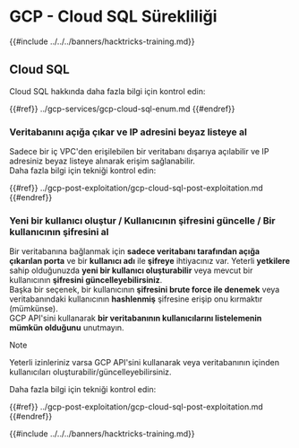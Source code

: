 # GCP - Cloud SQL Sürekliliği

{{#include ../../../banners/hacktricks-training.md}}

## Cloud SQL

Cloud SQL hakkında daha fazla bilgi için kontrol edin:

{{#ref}}
../gcp-services/gcp-cloud-sql-enum.md
{{#endref}}

### Veritabanını açığa çıkar ve IP adresini beyaz listeye al

Sadece bir iç VPC'den erişilebilen bir veritabanı dışarıya açılabilir ve IP adresiniz beyaz listeye alınarak erişim sağlanabilir.\
Daha fazla bilgi için tekniği kontrol edin:

{{#ref}}
../gcp-post-exploitation/gcp-cloud-sql-post-exploitation.md
{{#endref}}

### Yeni bir kullanıcı oluştur / Kullanıcının şifresini güncelle / Bir kullanıcının şifresini al

Bir veritabanına bağlanmak için **sadece veritabanı tarafından açığa çıkarılan porta** ve bir **kullanıcı adı** ile **şifreye** ihtiyacınız var. Yeterli **yetkilere** sahip olduğunuzda **yeni bir kullanıcı oluşturabilir** veya mevcut bir kullanıcının **şifresini güncelleyebilirsiniz**.\
Başka bir seçenek, bir kullanıcının **şifresini brute force ile denemek** veya veritabanındaki kullanıcının **hashlenmiş** şifresine erişip onu kırmaktır (mümkünse).\
GCP API'sini kullanarak **bir veritabanının kullanıcılarını listelemenin mümkün olduğunu** unutmayın.

> [!NOTE]
> Yeterli izinleriniz varsa GCP API'sini kullanarak veya veritabanının içinden kullanıcıları oluşturabilir/güncelleyebilirsiniz.

Daha fazla bilgi için tekniği kontrol edin:

{{#ref}}
../gcp-post-exploitation/gcp-cloud-sql-post-exploitation.md
{{#endref}}

{{#include ../../../banners/hacktricks-training.md}}
